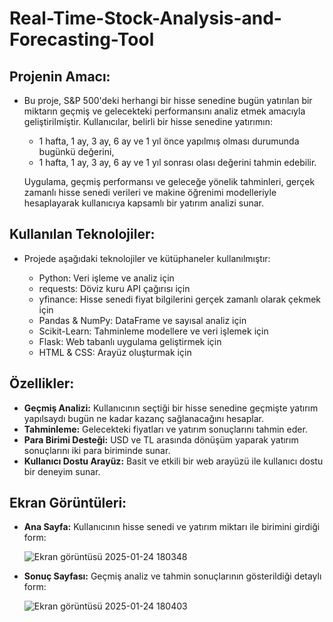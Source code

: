 # Real-Time-Stock-Analysis-and-Forecasting-Tool
## **Projenin Amacı:**

+ Bu proje, S&P 500'deki herhangi bir hisse senedine bugün yatırılan bir miktarın geçmiş ve gelecekteki performansını analiz etmek amacıyla geliştirilmiştir. Kullanıcılar, belirli bir hisse senedine yatırımın:

   + 1 hafta, 1 ay, 3 ay, 6 ay ve 1 yıl önce yapılmış olması durumunda bugünkü değerini,
   + 1 hafta, 1 ay, 3 ay, 6 ay ve 1 yıl sonrası olası değerini tahmin edebilir.

  Uygulama, geçmiş performansı ve geleceğe yönelik tahminleri, gerçek zamanlı hisse senedi verileri ve makine öğrenimi modelleriyle hesaplayarak kullanıcıya kapsamlı bir yatırım analizi sunar.

## **Kullanılan Teknolojiler:**

+ Projede aşağıdaki teknolojiler ve kütüphaneler kullanılmıştır:

  + Python: Veri işleme ve analiz için
  + requests: Döviz kuru API çağırısı için
  + yfinance: Hisse senedi fiyat bilgilerini gerçek zamanlı olarak çekmek için
  + Pandas & NumPy: DataFrame ve sayısal analiz için
  + Scikit-Learn: Tahminleme modellere ve veri işlemek için
  + Flask: Web tabanlı uygulama geliştirmek için
  + HTML & CSS: Arayüz oluşturmak için
 
## **Özellikler:**

+ **Geçmiş Analizi:** Kullanıcının seçtiği bir hisse senedine geçmişte yatırım yapılsaydı bugün ne kadar kazanç sağlanacağını hesaplar.
+ **Tahminleme:** Gelecekteki fiyatları ve yatırım sonuçlarını tahmin eder.
+ **Para Birimi Desteği:** USD ve TL arasında dönüşüm yaparak yatırım sonuçlarını iki para biriminde sunar.
+ **Kullanıcı Dostu Arayüz:** Basit ve etkili bir web arayüzü ile kullanıcı dostu bir deneyim sunar.

## **Ekran Görüntüleri:**

+ **Ana Sayfa:** Kullanıcının hisse senedi ve yatırım miktarı ile birimini girdiği form:

  ![Ekran görüntüsü 2025-01-24 180348](https://github.com/user-attachments/assets/6dcef45a-7590-4827-8b96-d9ee73b60d09)

+ **Sonuç Sayfası:** Geçmiş analiz ve tahmin sonuçlarının gösterildiği detaylı form:

  ![Ekran görüntüsü 2025-01-24 180403](https://github.com/user-attachments/assets/1319a697-85cb-4a69-9e78-fedce57e90a0)







